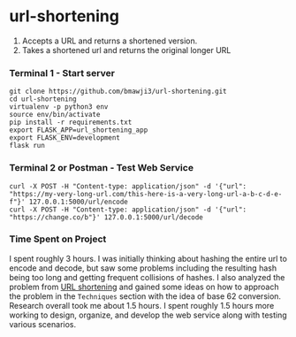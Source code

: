 # url-shortening
1. Accepts a URL and returns a shortened version.
2. Takes a shortened url and returns the original longer URL

### Terminal 1 - Start server
```
git clone https://github.com/bmawji3/url-shortening.git
cd url-shortening
virtualenv -p python3 env
source env/bin/activate
pip install -r requirements.txt
export FLASK_APP=url_shortening_app
export FLASK_ENV=development
flask run
```

### Terminal 2 or Postman - Test Web Service
```
curl -X POST -H "Content-type: application/json" -d '{"url": "https://my-very-long-url.com/this-here-is-a-very-long-url-a-b-c-d-e-f"}' 127.0.0.1:5000/url/encode
curl -X POST -H "Content-type: application/json" -d '{"url": "https://change.co/b"}' 127.0.0.1:5000/url/decode
```

### Time Spent on Project
I spent roughly 3 hours. I was initially thinking about hashing the entire url to encode and decode, but saw some problems including the resulting hash being too long and getting frequent collisions of hashes. I also analyzed the problem from [URL shortening](https://en.wikipedia.org/wiki/URL_shortening) and gained some ideas on how to approach the problem in the `Techniques` section with the idea of base 62 conversion. Research overall took me about 1.5 hours. I spent roughly 1.5 hours more working to design, organize, and develop the web service along with testing various scenarios.

